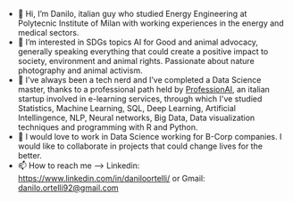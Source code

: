 - 👋 Hi, I’m Danilo, italian guy who studied Energy Engineering at Polytecnic Institute of Milan with working experiences in the energy and medical sectors.
- 👀 I’m interested in SDGs topics AI for Good and animal advocacy, generally speaking everything that could create a positive impact to society, environment and animal rights. Passionate about nature photography and animal activism. 
- 🌱 I've always been a tech nerd and I’ve completed a Data Science master, thanks to a professional path held by [ProfessionAI](https://www.profession.ai/), an italian startup involved in e-learning services, through which I've studied Statistics, Machine Learning, SQL, Deep Learning, Artificial Intellingence, NLP, Neural networks, Big Data, Data visualization techniques and programming with R and Python.
- 💞️ I would love to work in Data Science working for B-Corp companies. I would like to collaborate in projects that could change lives for the better.
- 📫 How to reach me --> Linkedin: https://www.linkedin.com/in/daniloortelli/ or Gmail: danilo.ortelli92@gmail.com 

<!---
danort92/danort92 is a ✨ special ✨ repository because its `README.md` (this file) appears on your GitHub profile.
You can click the Preview link to take a look at your changes.
--->
